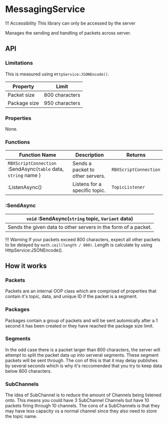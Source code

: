 # MessagingService

!!! Accessibility
    This library can only be accessed by the server

Manages the sending and handling of packets across server.

## API

### Limitations

This is measured using ``HttpService:JSONEncode()``.

| Property | Limit |
|----------|-------|
| Packet size | 800 characters |
| Package size | 950 characters |

### Properties

None.

### Functions

| Function Name | Description | Returns |
|---------------|-------------|---------|
| ``RBXScriptConnection`` :SendAsync(``table`` data, ``string`` name ) | Sends a packet to other servers. | ``RBXScriptConnection`` |
| :ListenAsync() | Listens for a specific topic. | ``TopicListener`` |

### :SendAsync

| ``void`` :SendAsync(``string`` topic, ``Variant`` data) |
|----|
| Sends the given data to other servers in the form of a packet. |

!!! Warning
    If your packets exceed 800 characters, expect all other packets to be delayed by ``math.ceil(length / 800)``. Length is calculate by using HttpService:JSONEncode().

## How it works

### Packets

Packets are an internal OOP class which are comprised of properties that contain it's topic, data, and unique ID if the packet is a segment.

### Packages

Packages contain a group of packets and will be sent automically after a 1 second it has been created or they have reached the package size limit.

### Segments

In the odd case there is a packet larger than 800 characters, the server will attempt to split the packet data up into serveral segments. These segment packets will be sent through.
The con of this is that it may delay publishes by several seconds which is why it's reccomended that you try to keep data below 800 characters.

### SubChannels

The idea of SubChannel is to reduce the amount of Channels being listened onto. This means you could have 3 SubChannel Channels but have 10 packets firing through 10 channels.
The cons of a SubChannels is that they may have less capacity vs a normal channel since they also need to store the topic name.
